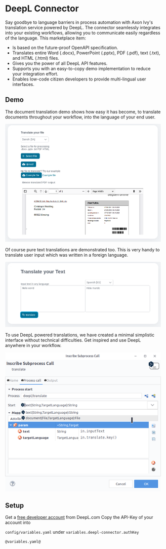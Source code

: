 # DeepL Connector

Say goodbye to language barriers in process automation with Axon Ivy's translation service powered by DeepL. The connector seamlessly integrates into your existing workflows, allowing you to communicate easily regardless of the language. This marketplace item:

- Is based on the future-proof OpenAPI specification.
- Translates entire Word (.docx), PowerPoint (.pptx), PDF (.pdf), text (.txt), and HTML (.html) files.
- Gives you the power of all DeepL API features.
- Supports you with an easy-to-copy demo implementation to reduce your integration effort.
- Enables low-code citizen developers to provide multi-lingual user interfaces.

## Demo

The document translation demo shows how easy it has become, to translate documents throughout your workflow, into the language of your end user.

![deepl-doc-demo](img/docTranslationDemo.png)

Of course pure text translations are demonstrated too.
This is very handy to translate user input which was written in a foreign language.

![deepl-txt-demo](img/txtTranslateDemo.png)

To use DeepL powered translations, we have created a minimal simplistic interface without technical difficulties.
Get inspired and use DeepL anywhere in your workflow.

![deepl-activity](img/deeplSubCallActivity.png)

## Setup

Get a [free developer account](https://www.deepl.com/pro#developer) from DeepL.com
Copy the API-Key of your account into

`config/variables.yaml` under
`variables.deepl-connector.authKey`

```
@variables.yaml@
```
